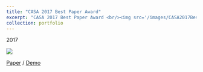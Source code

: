 ```yaml
---
title: "CASA 2017 Best Paper Award"
excerpt: "CASA 2017 Best Paper Award <br/><img src='/images/CASA2017Best_Paper_Award.png'>"
collection: portfolio
---
```

2017

<img src='/images/CASA2017Best_Paper_Award.png'>

[Paper](http://www.cad.zju.edu.cn/home/jin/casa2017/casa2017.htm) / [Demo](https://www.youtube.com/watch?v=1ye_WFKpg7o)
